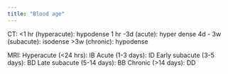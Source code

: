```yaml
---
title: "Blood age"
---
```

CT:
&lt;1 hr (hyperacute): hypodense
1 hr -3d (acute): hyper dense
4d - 3w (subacute): isodense
&gt;3w (chronic): hypodense

MRI:
Hyperacute (&lt;24 hrs): IB
Acute (1-3 days): ID
Early subacute (3-5 days): BD
Late subacute (5-14 days): BB
Chronic (&gt;14 days): DD

